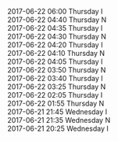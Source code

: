 2017-06-22 06:00 Thursday  I  
2017-06-22 04:40 Thursday  N  
2017-06-22 04:35 Thursday  I  
2017-06-22 04:30 Thursday  N  
2017-06-22 04:20 Thursday  I  
2017-06-22 04:10 Thursday  N  
2017-06-22 04:05 Thursday  I  
2017-06-22 03:50 Thursday  N  
2017-06-22 03:40 Thursday  I  
2017-06-22 03:25 Thursday  N  
2017-06-22 02:05 Thursday  I  
2017-06-22 01:55 Thursday  N  
2017-06-21 21:45 Wednesday  I  
2017-06-21 21:35 Wednesday  N  
2017-06-21 20:25 Wednesday  I  
